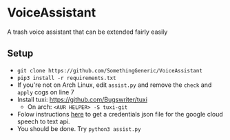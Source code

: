 # VoiceAssistant
A trash voice assistant that can be extended fairly easily

## Setup
* `git clone https://github.com/SomethingGeneric/VoiceAssistant`
* `pip3 install -r requirements.txt`
* If you're not on Arch Linux, edit `assist.py` and remove the `check` and `apply` cogs on line 7
* Install tuxi: https://github.com/Bugswriter/tuxi
    * On arch: `<AUR HELPER> -S tuxi-git`
* Folow instructions [here](https://github.com/Uberi/speech_recognition/blob/master/reference/library-reference.rst#recognizer_instancerecognize_google_cloudaudio_data-audiodata-credentials_json-unionstr-none--none-language-str--en-us-preferred_phrases-unioniterablestr-none--none-show_all-bool--false---unionstr-dictstr-any) to get a credentials json file for the google cloud speech to text api.
* You should be done. Try `python3 assist.py`